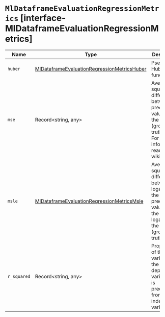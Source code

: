 # `MlDataframeEvaluationRegressionMetrics` [interface-MlDataframeEvaluationRegressionMetrics]

| Name | Type | Description |
| - | - | - |
| `huber` | [MlDataframeEvaluationRegressionMetricsHuber](./MlDataframeEvaluationRegressionMetricsHuber.md) | Pseudo Huber loss function. |
| `mse` | Record<string, any> | Average squared difference between the predicted values and the actual (ground truth) value. For more information, read this wiki article. |
| `msle` | [MlDataframeEvaluationRegressionMetricsMsle](./MlDataframeEvaluationRegressionMetricsMsle.md) | Average squared difference between the logarithm of the predicted values and the logarithm of the actual (ground truth) value. |
| `r_squared` | Record<string, any> | Proportion of the variance in the dependent variable that is predictable from the independent variables. |
